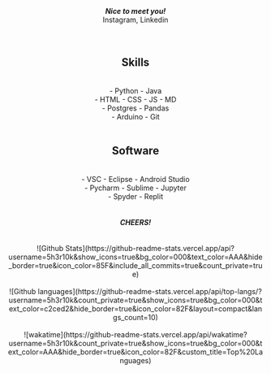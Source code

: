 <!--
**5h3r10k/5h3r10k** is a ✨ _special_ ✨ repository because its `README.md` (this file) appears on your GitHub profile.

Here are some ideas to get you started:

- 🔭 I’m currently working on ...
- 🌱 I’m currently learning ...
- 👯 I’m looking to collaborate on ...
- 🤔 I’m looking for help with ...
- 💬 Ask me about ...
- 📫 How to reach me: ...
- 😄 Pronouns: ...
- ⚡ Fun fact: ...
-->

<div id = 'greeting' align='center'>
<strong><i>Nice to meet you!</i></strong>
<br>
Instagram, Linkedin
</div>

<br>
<br>

<div id = 'content' align = 'center'>
    <h2>Skills</h1><br>
    - Python
    - Java
    <br>
    - HTML
    - CSS
    - JS
    - MD
    <br>
    - Postgres
    - Pandas
    <br>
    - Arduino
    - Git
    <br>
    <br>
    <h2>Software</h2>
    <br>
    - VSC
    - Eclipse
    - Android Studio
    <br>
    - Pycharm
    - Sublime
    - Jupyter
    <br>
    - Spyder
    - Replit
    <br>
</div>

<br>
<br>

<div id = 'cheers' align='center'>
<strong><i>CHEERS!</i></strong>
</div>

<br>
<br>

<div id = 'stats' align='center'>
    ![Github Stats](https://github-readme-stats.vercel.app/api?username=5h3r10k&show_icons=true&bg_color=000&text_color=AAA&hide_border=true&icon_color=85F&include_all_commits=true&count_private=true)
    <br>
    <br>
    ![Github languages](https://github-readme-stats.vercel.app/api/top-langs/?username=5h3r10k&count_private=true&show_icons=true&bg_color=000&text_color=c2ced2&hide_border=true&icon_color=82F&layout=compact&langs_count=10)
    <br>
    <br>
    ![wakatime](https://github-readme-stats.vercel.app/api/wakatime?username=5h3r10k&count_private=true&show_icons=true&bg_color=000&text_color=AAA&hide_border=true&icon_color=82F&custom_title=Top%20Languages)
</div>